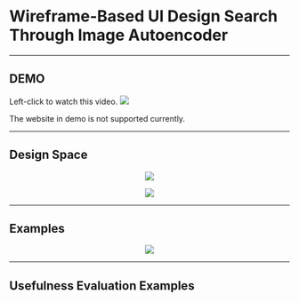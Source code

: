 Wireframe-Based UI Design Search Through Image Autoencoder
============================================================

****
## DEMO
Left-click to watch this video.
[![](https://github.com/fsewae/fse_wae/blob/master/database_img/how.PNG)](https://youtu.be/S9tQZWY1UrY "UI Design Search Demo")

The website in demo is not supported currently.

----------
## Design Space
<p align="center"><img src="https://github.com/fsewae/fse_wae/blob/master/database_img/DesignSpace.png"></p>

<p align="center"><img src="https://github.com/fsewae/fse_wae/blob/master/database_img/database.png"></p>


----------
## Examples
<p align="center"><img src="https://github.com/fsewae/fse_wae/blob/master/database_img/approach_examples.png"></p>

----------
## Usefulness Evaluation Examples
